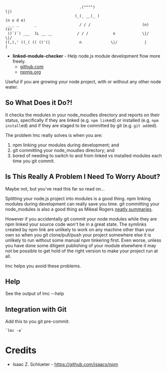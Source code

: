 ```
                                 .("""")                                      (j)
                               (_(_ __(_ )                                 (n o d e)
 _ _ _       _                   / / /                       (n)              (s)
 ))`)`) ___  )L __ __           / / /           n            \|/              \|/
((,(,' ((_( (( (('(|             n             \|/            |                |
```

* __linked-module-checker__ - Help node.js module development flow more freely.
    * [github.com](https://github.com/aogriffiths/node-wtr-linked-module-checker)
    * [npmjs.org](https://npmjs.org/package/linked-module-checker)

Useful if you are growing your node project, with or without any other node water.

So What Does it Do?!
--------------------

It checks the modules in your node_moudles directory and reports on their status, 
specifically if they are linked (e.g. `npm link`ed) or installed (e.g. `npm install`ed)
and if they are staged to be committed by git (e.g. `git add`ed).
 
The problem lmc really solves is when you are:
1. npm linking your modules during development; and
2. git committing your node_moudles directory; and
3. bored of needing to switch to and from linked vs installed modules each time you git commit. 

Is This Really A Problem I Need To Worry About?
-----------------------------------------------
Maybe not, but you've read this far so read on...

Splitting your node.js project into modules is a good thing. npm linking modules during 
development can really save you time. git committing your node_modules is also a good thing
as Mikeal Rogers [neatly summaries](http://www.futurealoof.com/posts/nodemodules-in-git.html).

However if you accidentally git commit your node modules while they are npm linked your 
source code won't be in a great state. The symlinks created by npm link are unlikely to work
on any machine other than your own so when you git clone/pull/push your project somewhere else
it is unlikely to run without some manual npm tinkering first. Even worse, unless you have done
some diligent publishing of your module elsewhere it may not be possible to get hold of the right
version to make your project run at all. 

lmc helps you avoid these problems.

Help
----
See the output of lmc --help

Integration with Git
--------------------

Add this to you git pre-commit:

    `lmc -e`

Credits
=======

* Isaac Z. Schlueter - https://github.com/isaacs/npm

